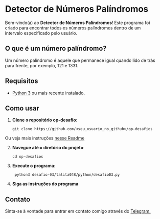 # Detector de Números Palíndromos

Bem-vindo(a) ao **Detector de Números Palíndromos**! Este programa foi criado para encontrar todos os números palíndromos dentro de um intervalo especificado pelo usuário.

## O que é um número palíndromo?

Um número palíndromo é aquele que permanece igual quando lido de trás para frente, por exemplo, 121 e 1331.

## Requisitos
* [Python 3](https://www.python.org/downloads/) ou mais recente instalado.

## Como usar

1. **Clone o repositório op-desafio**:
   ```
   git clone https://github.com/<seu_usuario_no_github>/op-desafios
   ```   

Ou veja mais instruções [nesse Readme](https://github.com/osprogramadores/op-desafios/#readme)

2. **Navegue até o diretório do projeto**:
   ```   
   cd op-desafios
   ```

3. **Execute o programa**:
   ```
    python3 desafio-03/talita048/python/desafio03.py
   ```

4. **Siga as instruções do programa**


## Contato
Sinta-se à vontade para entrar em contato comigo através do [Telegram.](https://t.me/talita_s_costa)
